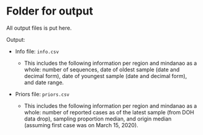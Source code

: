 # Folder for output
All output files is put here.

Output: 

* Info file: `info.csv`

    * This includes the following information per region and mindanao as a whole: number of sequences, date of oldest sample (date and decimal form), date of youngest sample (date and decimal form), and date range.

* Priors file: `priors.csv`

    * This includes the following information per region and mindanao as a whole: number of reported cases as of the latest sample (from DOH data drop), sampling proportion median, and origin median (assuming first case was on March 15, 2020). 